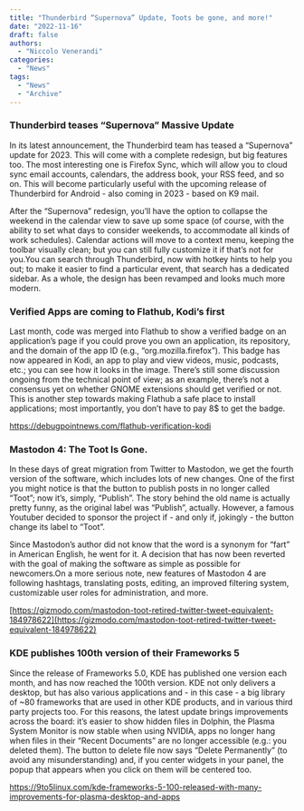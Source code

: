 ```yaml
---
title: "Thunderbird “Supernova” Update, Toots be gone, and more!"
date: "2022-11-16"
draft: false
authors:
  - "Niccolo Venerandi"
categories:
  - "News"
tags:
  - "News"
  - "Archive"
---
```


### Thunderbird teases “Supernova” Massive Update

In its latest announcement, the Thunderbird team has teased a “Supernova” update for 2023. This will come with a complete redesign, but big features too. The most interesting one is Firefox Sync, which will allow you to cloud sync email accounts, calendars, the address book, your RSS feed, and so on. This will become particularly useful with the upcoming release of Thunderbird for Android - also coming in 2023 - based on K9 mail.

After the “Supernova” redesign, you’ll have the option to collapse the weekend in the calendar view to save up some space (of course, with the ability to set what days to consider weekends, to accommodate all kinds of work schedules). Calendar actions will move to a context menu, keeping the toolbar visually clean; but you can still fully customize it if that’s not for you.You can search through Thunderbird, now with hotkey hints to help you out; to make it easier to find a particular event, that search has a dedicated sidebar. As a whole, the design has been revamped and looks much more modern.

### Verified Apps are coming to Flathub, Kodi’s first

Last month, code was merged into Flathub to show a verified badge on an application’s page if you could prove you own an application, its repository, and the domain of the app ID (e.g., “org.mozilla.firefox”). This badge has now appeared in Kodi, an app to play and view videos, music, podcasts, etc.; you can see how it looks in the image. There’s still some discussion ongoing from the technical point of view; as an example, there’s not a consensus yet on whether GNOME extensions should get verified or not. This is another step towards making Flathub a safe place to install applications; most importantly, you don’t have to pay 8$ to get the badge.

https://debugpointnews.com/flathub-verification-kodi

### Mastodon 4: The Toot Is Gone.

In these days of great migration from Twitter to Mastodon, we get the fourth version of the software, which includes lots of new changes. One of the first you might notice is that the button to publish posts in no longer called “Toot”; now it’s, simply, “Publish”. The story behind the old name is actually pretty funny, as the original label was “Publish”, actually. However, a famous Youtuber decided to sponsor the project if - and only if, jokingly - the button change its label to “Toot”.

Since Mastodon’s author did not know that the word is a synonym for “fart” in American English, he went for it. A decision that has now been reverted with the goal of making the software as simple as possible for newcomers.On a more serious note, new features of Mastodon 4 are following hashtags, translating posts, editing, an improved filtering system, customizable user roles for administration, and more.

[https://gizmodo.com/mastodon-toot-retired-twitter-tweet-equivalent-184978622](https://gizmodo.com/mastodon-toot-retired-twitter-tweet-equivalent-184978622)

### KDE publishes 100th version of their Frameworks 5

Since the release of Frameworks 5.0, KDE has published one version each month, and has now reached the 100th version. KDE not only delivers a desktop, but has also various applications and - in this case - a big library of ~80 frameworks that are used in other KDE products, and in various third party projects too. For this reasons, the latest update brings improvements across the board: it’s easier to show hidden files in Dolphin, the Plasma System Monitor is now stable when using NVIDIA, apps no longer hang when files in their “Recent Documents” are no longer accessible (e.g.: you deleted them). The button to delete file now says “Delete Permanently” (to avoid any misunderstanding) and, if you center widgets in your panel, the popup that appears when you click on them will be centered too.

https://9to5linux.com/kde-frameworks-5-100-released-with-many-improvements-for-plasma-desktop-and-apps
